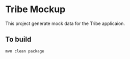 Tribe Mockup
============

This project generate mock data for the Tribe applicaion.

To build
--------

  `mvn clean package`

